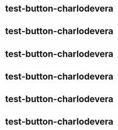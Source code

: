 # test-button-charlodevera
# test-button-charlodevera
# test-button-charlodevera
# test-button-charlodevera
# test-button-charlodevera
# test-button-charlodevera
